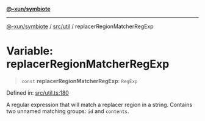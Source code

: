 [**@-xun/symbiote**](../../../README.md)

***

[@-xun/symbiote](../../../README.md) / [src/util](../README.md) / replacerRegionMatcherRegExp

# Variable: replacerRegionMatcherRegExp

> `const` **replacerRegionMatcherRegExp**: `RegExp`

Defined in: [src/util.ts:180](https://github.com/Xunnamius/symbiote/blob/93db40a191a3211953c897ee68551b6408725320/src/util.ts#L180)

A regular expression that will match a replacer region in a string. Contains
two unnamed matching groups: `id` and `contents`.
